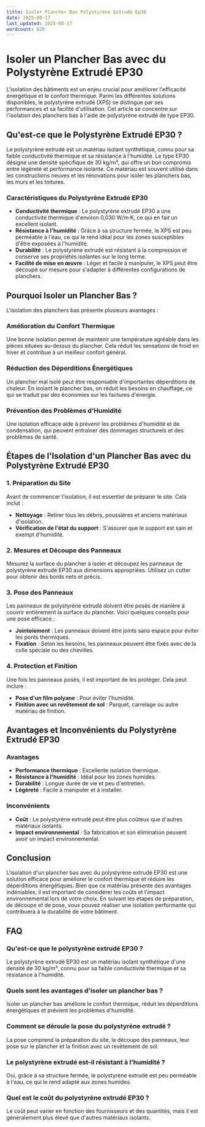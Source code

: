 ```yaml
---
title: Isoler Plancher Bas Polystyrène Extrudé Ep30
date: 2025-08-17
last_updated: 2025-08-17
wordcount: 820
---
```


# Isoler un Plancher Bas avec du Polystyrène Extrudé EP30

L'isolation des bâtiments est un enjeu crucial pour améliorer l'efficacité énergétique et le confort thermique. Parmi les différentes solutions disponibles, le polystyrène extrudé (XPS) se distingue par ses performances et sa facilité d'utilisation. Cet article se concentre sur l'isolation des planchers bas à l'aide de polystyrène extrudé de type EP30.

## Qu'est-ce que le Polystyrène Extrudé EP30 ?

Le polystyrène extrudé est un matériau isolant synthétique, connu pour sa faible conductivité thermique et sa résistance à l'humidité. Le type EP30 désigne une densité spécifique de 30 kg/m³, qui offre un bon compromis entre légèreté et performance isolante. Ce matériau est souvent utilisé dans les constructions neuves et les rénovations pour isoler les planchers bas, les murs et les toitures.

### Caractéristiques du Polystyrène Extrudé EP30

- **Conductivité thermique** : Le polystyrène extrudé EP30 a une conductivité thermique d'environ 0,030 W/m·K, ce qui en fait un excellent isolant.
- **Résistance à l'humidité** : Grâce à sa structure fermée, le XPS est peu perméable à l'eau, ce qui le rend idéal pour les zones susceptibles d'être exposées à l'humidité.
- **Durabilité** : Le polystyrène extrudé est résistant à la compression et conserve ses propriétés isolantes sur le long terme.
- **Facilité de mise en œuvre** : Léger et facile à manipuler, le XPS peut être découpé sur mesure pour s'adapter à différentes configurations de planchers.

## Pourquoi Isoler un Plancher Bas ?

L'isolation des planchers bas présente plusieurs avantages :

### Amélioration du Confort Thermique

Une bonne isolation permet de maintenir une température agréable dans les pièces situées au-dessus du plancher. Cela réduit les sensations de froid en hiver et contribue à un meilleur confort général.

### Réduction des Déperditions Énergétiques

Un plancher mal isolé peut être responsable d'importantes déperditions de chaleur. En isolant le plancher bas, on réduit les besoins en chauffage, ce qui se traduit par des économies sur les factures d'énergie.

### Prévention des Problèmes d'Humidité

Une isolation efficace aide à prévenir les problèmes d'humidité et de condensation, qui peuvent entraîner des dommages structurels et des problèmes de santé.

## Étapes de l'Isolation d'un Plancher Bas avec du Polystyrène Extrudé EP30

### 1. Préparation du Site

Avant de commencer l'isolation, il est essentiel de préparer le site. Cela inclut :

- **Nettoyage** : Retirer tous les débris, poussières et anciens matériaux d'isolation.
- **Vérification de l'état du support** : S'assurer que le support est sain et exempt d'humidité.

### 2. Mesures et Découpe des Panneaux

Mesurez la surface du plancher à isoler et découpez les panneaux de polystyrène extrudé EP30 aux dimensions appropriées. Utilisez un cutter pour obtenir des bords nets et précis.

### 3. Pose des Panneaux

Les panneaux de polystyrène extrudé doivent être posés de manière à couvrir entièrement la surface du plancher. Voici quelques conseils pour une pose efficace :

- **Jointoiement** : Les panneaux doivent être joints sans espace pour éviter les ponts thermiques.
- **Fixation** : Selon les besoins, les panneaux peuvent être fixés avec de la colle spéciale ou des chevilles.

### 4. Protection et Finition

Une fois les panneaux posés, il est important de les protéger. Cela peut inclure :

- **Pose d'un film polyane** : Pour éviter l'humidité.
- **Finition avec un revêtement de sol** : Parquet, carrelage ou autre matériau de finition.

## Avantages et Inconvénients du Polystyrène Extrudé EP30

### Avantages

- **Performance thermique** : Excellente isolation thermique.
- **Résistance à l'humidité** : Idéal pour les zones humides.
- **Durabilité** : Longue durée de vie et peu d'entretien.
- **Légèreté** : Facile à manipuler et à installer.

### Inconvénients

- **Coût** : Le polystyrène extrudé peut être plus coûteux que d'autres matériaux isolants.
- **Impact environnemental** : Sa fabrication et son élimination peuvent avoir un impact environnemental.

## Conclusion

L'isolation d'un plancher bas avec du polystyrène extrudé EP30 est une solution efficace pour améliorer le confort thermique et réduire les déperditions énergétiques. Bien que ce matériau présente des avantages indéniables, il est important de considérer les coûts et l'impact environnemental lors de votre choix. En suivant les étapes de préparation, de découpe et de pose, vous pouvez réaliser une isolation performante qui contribuera à la durabilité de votre bâtiment.

## FAQ

### Qu'est-ce que le polystyrène extrudé EP30 ?

Le polystyrène extrudé EP30 est un matériau isolant synthétique d'une densité de 30 kg/m³, connu pour sa faible conductivité thermique et sa résistance à l'humidité.

### Quels sont les avantages d'isoler un plancher bas ?

Isoler un plancher bas améliore le confort thermique, réduit les déperditions énergétiques et prévient les problèmes d'humidité.

### Comment se déroule la pose du polystyrène extrudé ?

La pose comprend la préparation du site, la découpe des panneaux, leur pose sur le plancher et la finition avec un revêtement de sol.

### Le polystyrène extrudé est-il résistant à l'humidité ?

Oui, grâce à sa structure fermée, le polystyrène extrudé est peu perméable à l'eau, ce qui le rend adapté aux zones humides.

### Quel est le coût du polystyrène extrudé EP30 ?

Le coût peut varier en fonction des fournisseurs et des quantités, mais il est généralement plus élevé que d'autres matériaux isolants.